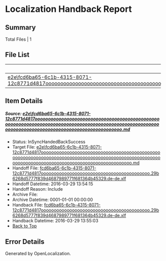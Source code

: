 # <a name='report-top'></a> Localization Handback Report

## Summary
 Total Files | 1

## File List
 Source File | Status | Details 
 ----------- | ------ | ------- 
 [e2e\fcd6ba65-6c1b-4315-8071-12c8771d4817ooooooooooooooooooooooooooooooooooooooooooooooooooooooooooooooooooooooooooooooooooooooooooooooooooooooooooooooooooooooooooooooooooooooooooooooooooooo.md](https://github.com/OpenLocalizationTest/oltest/blob/78535599b5b2d0d386a83a0d77af9ec76a72204c/e2e/fcd6ba65-6c1b-4315-8071-12c8771d4817ooooooooooooooooooooooooooooooooooooooooooooooooooooooooooooooooooooooooooooooooooooooooooooooooooooooooooooooooooooooooooooooooooooooooooooooooooooo.md) | InSyncHandedBackSuccess | [Details](#3aaaed84e6023afe7589f36d5e18c2dc31f60f1f2)

## Item Details
##### <a name='3aaaed84e6023afe7589f36d5e18c2dc31f60f1f2'></a> Source: [e2e\fcd6ba65-6c1b-4315-8071-12c8771d4817ooooooooooooooooooooooooooooooooooooooooooooooooooooooooooooooooooooooooooooooooooooooooooooooooooooooooooooooooooooooooooooooooooooooooooooooooooooo.md](https://github.com/OpenLocalizationTest/oltest/blob/78535599b5b2d0d386a83a0d77af9ec76a72204c/e2e/fcd6ba65-6c1b-4315-8071-12c8771d4817ooooooooooooooooooooooooooooooooooooooooooooooooooooooooooooooooooooooooooooooooooooooooooooooooooooooooooooooooooooooooooooooooooooooooooooooooooooo.md)
* Status: InSyncHandedBackSuccess
* Target File: [e2e\fcd6ba65-6c1b-4315-8071-12c8771d4817ooooooooooooooooooooooooooooooooooooooooooooooooooooooooooooooooooooooooooooooooooooooooooooooooooooooooooooooooooooooooooooooooooooooooooooooooooooo.md](https://github.com/OpenLocalizationTestOrg/oltest.de-de/blob/3334f9df888dea1cd88336e5f37a785898938b9f/e2e/fcd6ba65-6c1b-4315-8071-12c8771d4817ooooooooooooooooooooooooooooooooooooooooooooooooooooooooooooooooooooooooooooooooooooooooooooooooooooooooooooooooooooooooooooooooooooooooooooooooooooo.md)
* Handoff File: [fcd6ba65-6c1b-4315-8071-12c8771d4817oooooooooooooooooooooooooooooooooooooooooo.29b6268d5777f839d4687989771f681364b45329.de-de.xlf](https://github.com/OpenLocalizationTestOrg/olhandoff-e2e/blob/5c2763abfbf9091684bb9a2a49b75dbab9686887/ol-handoff/OpenLocalizationTestOrg/oltest.de-de/ci/ht/fcd6ba65-6c1b-4315-8071-12c8771d4817oooooooooooooooooooooooooooooooooooooooooo.29b6268d5777f839d4687989771f681364b45329.de-de.xlf)
* Handoff Datetime: 2016-03-29 13:54:15
* Handoff Reason: Include
* Archive File: 
* Archive Datetime: 0001-01-01 00:00:00
* Handback File: [fcd6ba65-6c1b-4315-8071-12c8771d4817oooooooooooooooooooooooooooooooooooooooooo.29b6268d5777f839d4687989771f681364b45329.de-de.xlf](https://github.com/OpenLocalizationTestOrg/olhandback-e2e/blob/8076558b4634a16ab74dd755ca0837b5884fde74/ol-handback/OpenLocalizationTestOrg/oltest.de-de/ci/ht/fcd6ba65-6c1b-4315-8071-12c8771d4817oooooooooooooooooooooooooooooooooooooooooo.29b6268d5777f839d4687989771f681364b45329.de-de.xlf)
* Handback Datetime: 2016-03-29 13:55:03
* [Back to Top](#report-top)


## Error Details

Generated by OpenLocalization.
